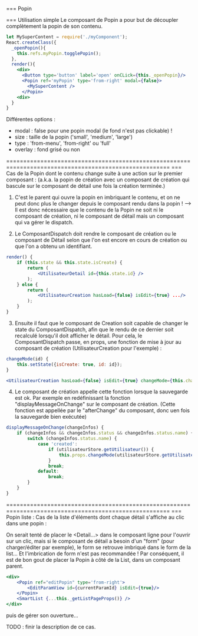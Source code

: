 === Popin

=== Utilisation simple
Le composant de Popin a pour but de découpler complètement la popin de son contenu.

```jsx
let MySuperContent = require('./myComponent');
React.createClass({
  _openPopin(){
    this.refs.myPopin.togglePopin();
  },
  render(){
    <div>
      <Button type='button' label='open' onCLick={this._openPopin}/>
      <Popin ref='myPopin' type='from-right' modal={false}>
        <MySuperContent />
      </Popin>
    <div>
  }
}
```

Différentes options :
* modal : false pour une popin modal (le fond n'est pas clickable) !
* size : taille de la popin ('small', 'medium', 'large')
* type : 'from-menu', 'from-right' ou 'full'
* overlay : fond grisé ou non 

======================================================================================================
=== Cas de la Popin dont le contenu change suite à une action sur le premier composant :
(a.k.a. la popin de création avec un composant de création qui bascule sur le composant de détail une fois la création terminée.)

1) C'est le parent qui ouvre la popin en imbriquant le contenu, et on ne peut donc plus le changer depuis le composant rendu dans la popin !
--> Il est donc nécessaire que le contenu de la Popin ne soit ni le composant de création, ni le composant de détail mais un composant qui va gérer le dispatch.
<Popin ref='popin' type='from-right' modal={false}>
	<ComposantDispatch />
</Popin>

2) Le ComposantDispatch doit rendre le composant de création ou le composant de Détail selon que l'on est encore en cours de création ou que l'on a obtenu un identifiant.
```jsx	
render() {
	if (this.state && this.state.isCreate) {
		return (
			<UtilisateurDetail id={this.state.id} />
		);
	} else {
		return (
			<UtilisateurCreation hasLoad={false} isEdit={true} .../>
		);
	}
}
```

3) Ensuite il faut que le composant de Creation soit capable de changer le state du ComposantDispatch, afin que le rendu de ce dernier soit recalculé lorsqu'il doit afficher le détail.
Pour cela, le ComposantDispatch passe, en props, une fonction de mise à jour au composant de création (UtilisateurCreation pour l'exemple) :

```jsx
changeMode(id) {
	this.setState({isCreate: true, id: id});
}
```
```jsx
<UtilisateurCreation hasLoad={false} isEdit={true} changeMode={this.changeMode}/>
```

4) Le composant de création appelle cette fonction lorsque la sauvegarde est ok. 
Par exemple en redéfinissant la fonction "displayMessageOnChange" sur le composant de création. (Cette fonction est appellée par le "afterChange" du composant, donc uen fois la sauvegarde bien exécutée)

```jsx
displayMessageOnChange(changeInfos) {
    if (changeInfos && changeInfos.status && changeInfos.status.name) {
        switch (changeInfos.status.name) {
            case 'created':
                if (utilisateurStore.getUtilisateur()) {
                    this.props.changeMode(utilisateurStore.getUtilisateur().utiId);
                }
                break;
            default:
                break;
        }
    }
}
```

======================================================================================================
=== Popin liste : Cas de la liste d'éléments dont chaque détail s'affiche au clic dans une popin :

On serait tenté de placer le <Popin><Detail...></Popin> dans le composant ligne pour l'ouvrir sur un clic, mais si le composant de détail a besoin d'un "form" (pour charger/éditer par exemple), le form se retrouve imbriqué dans le form de la list... Et l'imbrication de form n'est pas recommandée !
Par conséquent, il est de bon gout de placer la Popin à côté de la List, dans un composant parent.

```jsx
<div>
	<Popin ref="editPopin" type='from-right'>
		<EditParamView id={currentParamId} isEdit={true}/>
	</Popin>
	<SmartList {...this._getListPageProps()} />
</div>
```

puis de gérer son ouverture...

TODO : finir la description de ce cas.